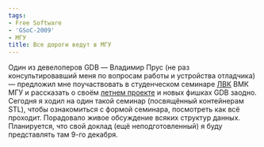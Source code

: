 ```yaml
---
tags:
- Free Software
- 'GSoC-2009'
- МГУ
title: Все дороги ведут в МГУ
---
```


Один из девелоперов GDB — Владимир Прус (не раз консультировавший меня
по вопросам работы и устройства отладчика) — предложил мне поучаствовать
в студенческом семинаре [ЛВК][] ВМК МГУ и рассказать о своём
[летнем проекте][] и новых фишках GDB заодно. Сегодня я ходил на один
такой семинар (посвящённый контейнерам STL), чтобы ознакомиться с формой
семинара, посмотреть как всё проходит. Порадовало живое обсуждение
всяких структур данных. Планируется, что свой доклад (ещё
неподготовленный) я буду представлять там 9-го декабря.

  [ЛВК]: http://lvk.cs.msu.su/
  [летнем проекте]: http://dzhus.org/tag/GSoC-2009.html
